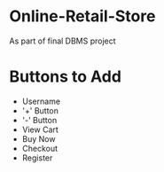 # Online-Retail-Store
As part of final DBMS project

# Buttons to Add
- Username
- '+' Button
- '-' Button
- View Cart
- Buy Now
- Checkout
- Register
